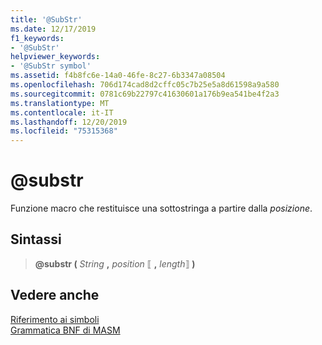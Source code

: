 ```yaml
---
title: '@SubStr'
ms.date: 12/17/2019
f1_keywords:
- '@SubStr'
helpviewer_keywords:
- '@SubStr symbol'
ms.assetid: f4b8fc6e-14a0-46fe-8c27-6b3347a08504
ms.openlocfilehash: 706d174cad8d2cffc05c7b25e5a8d61598a9a580
ms.sourcegitcommit: 0781c69b22797c41630601a176b9ea541be4f2a3
ms.translationtype: MT
ms.contentlocale: it-IT
ms.lasthandoff: 12/20/2019
ms.locfileid: "75315368"
---
```

# <a name="substr"></a>\@substr

Funzione macro che restituisce una sottostringa a partire dalla *posizione*.

## <a name="syntax"></a>Sintassi

> **\@substr (** *String* __,__ *position* ⟦ __,__ *length*⟧ **)**

## <a name="see-also"></a>Vedere anche

[Riferimento ai simboli](symbols-reference.md)\
[Grammatica BNF di MASM](masm-bnf-grammar.md)
